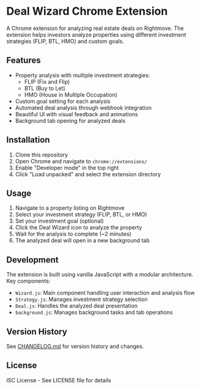 # Deal Wizard Chrome Extension

A Chrome extension for analyzing real estate deals on Rightmove. The extension helps investors analyze properties using different investment strategies (FLIP, BTL, HMO) and custom goals.

## Features

- Property analysis with multiple investment strategies:
  - FLIP (Fix and Flip)
  - BTL (Buy to Let)
  - HMO (House in Multiple Occupation)
- Custom goal setting for each analysis
- Automated deal analysis through webhook integration
- Beautiful UI with visual feedback and animations
- Background tab opening for analyzed deals

## Installation

1. Clone this repository
2. Open Chrome and navigate to `chrome://extensions/`
3. Enable "Developer mode" in the top right
4. Click "Load unpacked" and select the extension directory

## Usage

1. Navigate to a property listing on Rightmove
2. Select your investment strategy (FLIP, BTL, or HMO)
3. Set your investment goal (optional)
4. Click the Deal Wizard icon to analyze the property
5. Wait for the analysis to complete (~2 minutes)
6. The analyzed deal will open in a new background tab

## Development

The extension is built using vanilla JavaScript with a modular architecture. Key components:

- `Wizard.js`: Main component handling user interaction and analysis flow
- `Strategy.js`: Manages investment strategy selection
- `Deal.js`: Handles the analyzed deal presentation
- `background.js`: Manages background tasks and tab operations

## Version History

See [CHANGELOG.md](CHANGELOG.md) for version history and changes.

## License

ISC License - See LICENSE file for details 